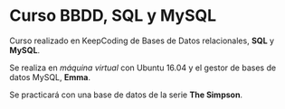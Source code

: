 # Curso BBDD, SQL y MySQL

Curso realizado en KeepCoding de Bases de Datos relacionales, **SQL** y **MySQL**.

Se realiza en *máquina virtual* con Ubuntu 16.04 y el gestor de bases de datos MySQL, **Emma**.

Se practicará con una base de datos de la serie **The Simpson**.